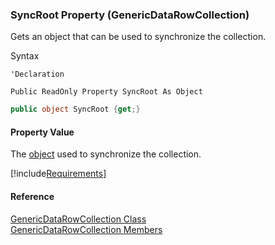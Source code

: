﻿### SyncRoot Property (GenericDataRowCollection)

Gets an object that can be used to synchronize the collection.

Syntax

```vbnet
'Declaration

Public ReadOnly Property SyncRoot As Object
```

```csharp
public object SyncRoot {get;}
```

#### Property Value

The [object](ms-help://MS.NETFrameworkSDKv1.1/cpref/html/frlrfsystemobjectclasstopic.htm) used to synchronize the collection.

[!include[Requirements](../partials/requirements.md)]

#### Reference

[GenericDataRowCollection Class](fcSDK~FChoice.Foundation.GenericDataRowCollection.md)  
[GenericDataRowCollection Members](fcSDK~FChoice.Foundation.GenericDataRowCollection_members.md)